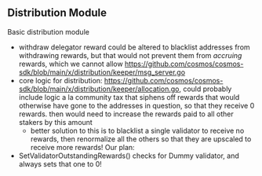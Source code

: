 ## Distribution Module

Basic distribution module
- withdraw delegator reward could be altered to blacklist addresses from withdrawing rewards, but that would not prevent them from _accruing_ rewards, which we cannot allow https://github.com/cosmos/cosmos-sdk/blob/main/x/distribution/keeper/msg_server.go
- core logic for distribution: https://github.com/cosmos/cosmos-sdk/blob/main/x/distribution/keeper/allocation.go, could probably include logic a la community tax that siphens off rewards that would otherwise have gone to the addresses in question, so that they receive 0 rewards. then would need to increase the rewards paid to all other stakers by this amount
    - better solution to this is to blacklist a single validator to receive no rewards, then renormalize all the others so that they are upscaled to receive more rewards!
Our plan:
- SetValidatorOutstandingRewards() checks for Dummy validator, and always sets that one to 0!